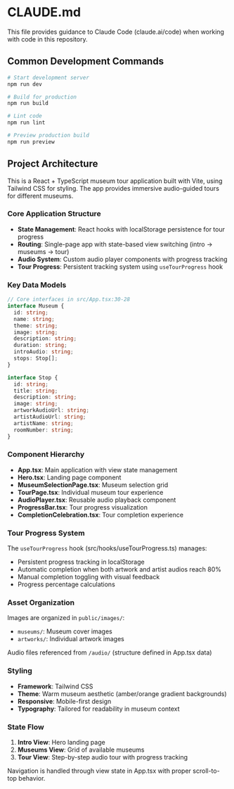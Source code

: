 # CLAUDE.md

This file provides guidance to Claude Code (claude.ai/code) when working with code in this repository.

## Common Development Commands

```bash
# Start development server
npm run dev

# Build for production
npm run build

# Lint code
npm run lint

# Preview production build
npm run preview
```

## Project Architecture

This is a React + TypeScript museum tour application built with Vite, using Tailwind CSS for styling. The app provides immersive audio-guided tours for different museums.

### Core Application Structure

- **State Management**: React hooks with localStorage persistence for tour progress
- **Routing**: Single-page app with state-based view switching (intro → museums → tour)
- **Audio System**: Custom audio player components with progress tracking
- **Tour Progress**: Persistent tracking system using `useTourProgress` hook

### Key Data Models

```typescript
// Core interfaces in src/App.tsx:30-28
interface Museum {
  id: string;
  name: string;
  theme: string;
  image: string;
  description: string;
  duration: string;
  introAudio: string;
  stops: Stop[];
}

interface Stop {
  id: string;
  title: string;
  description: string;
  image: string;
  artworkAudioUrl: string;
  artistAudioUrl: string;
  artistName: string;
  roomNumber: string;
}
```

### Component Hierarchy

- **App.tsx**: Main application with view state management
- **Hero.tsx**: Landing page component
- **MuseumSelectionPage.tsx**: Museum selection grid
- **TourPage.tsx**: Individual museum tour experience
- **AudioPlayer.tsx**: Reusable audio playback component
- **ProgressBar.tsx**: Tour progress visualization
- **CompletionCelebration.tsx**: Tour completion experience

### Tour Progress System

The `useTourProgress` hook (src/hooks/useTourProgress.ts) manages:
- Persistent progress tracking in localStorage
- Automatic completion when both artwork and artist audios reach 80%
- Manual completion toggling with visual feedback
- Progress percentage calculations

### Asset Organization

Images are organized in `public/images/`:
- `museums/`: Museum cover images
- `artworks/`: Individual artwork images

Audio files referenced from `/audio/` (structure defined in App.tsx data)

### Styling

- **Framework**: Tailwind CSS
- **Theme**: Warm museum aesthetic (amber/orange gradient backgrounds)
- **Responsive**: Mobile-first design
- **Typography**: Tailored for readability in museum context

### State Flow

1. **Intro View**: Hero landing page
2. **Museums View**: Grid of available museums
3. **Tour View**: Step-by-step audio tour with progress tracking

Navigation is handled through view state in App.tsx with proper scroll-to-top behavior.